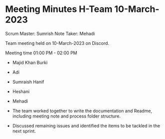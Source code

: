 # Meeting Minutes H-Team 10-March-2023

Scrum Master: Sumrish
Note Taker: Mehadi

Team meeting held on 10-March-2023 on Discord.

Meeting time 01:00 PM - 02:00 PM

- Majid Khan Burki
- Adi
- Sumraish Hanif
- Heshani
- Mehadi

- The team worked together to write the documentation and Readme, including meeting note and  process folder structure.
- Discussed remaining issues and identified the items to be tackled in the next sprint. 
